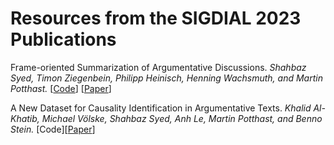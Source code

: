 # Resources from the SIGDIAL 2023 Publications
Frame-oriented Summarization of Argumentative Discussions. 
_Shahbaz Syed, Timon Ziegenbein, Philipp Heinisch, Henning Wachsmuth, and Martin Potthast._
 [[Code](https://github.com/shahbazsyed/framesum)] [[Paper](https://webis.de/publications.html#syed_2023a)]

 A New Dataset for Causality Identification in Argumentative Texts.
 _Khalid Al-Khatib, Michael Völske, Shahbaz Syed, Anh Le, Martin Potthast, and Benno Stein._
 [Code][[Paper](https://webis.de/publications.html#alkhatib_2023a)]



